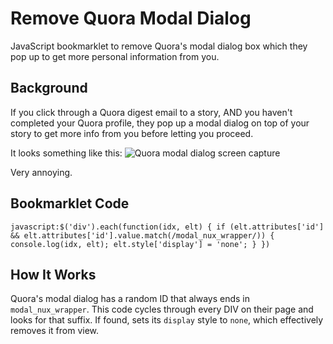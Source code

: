 Remove Quora Modal Dialog
=========================

JavaScript bookmarklet to remove Quora's modal dialog box which they pop up to get more personal information from you.

## Background

If you click through a Quora digest email to a story, AND you haven't completed your Quora profile, they pop up a modal dialog on top of your story to get more info from you before letting you proceed.

It looks something like this: ![Quora modal dialog screen capture](https://www.evernote.com/shard/s27/sh/d2f8d5e7-da33-4905-a04a-17f5baa2d725/6ccd9b13fa8fde353912fb2af7c2fa3a)

Very annoying.

## Bookmarklet Code

```
javascript:$('div').each(function(idx, elt) { if (elt.attributes['id'] && elt.attributes['id'].value.match(/modal_nux_wrapper/)) { console.log(idx, elt); elt.style['display'] = 'none'; } })
```

## How It Works

Quora's modal dialog has a random ID that always ends in `modal_nux_wrapper`. This code cycles through every DIV on their page and looks for that suffix. If found, sets its `display` style to `none`, which effectively removes it from view.
